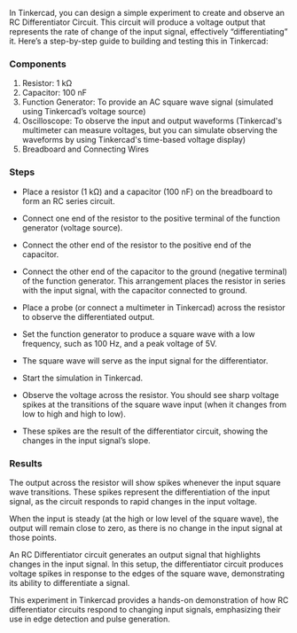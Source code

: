 In Tinkercad, you can design a simple experiment to create and observe an RC Differentiator Circuit. This circuit will produce a voltage output that represents the rate of change of the input signal, effectively “differentiating” it. Here’s a step-by-step guide to building and testing this in Tinkercad:

### Components

1. Resistor: 1 kΩ
2. Capacitor: 100 nF
3. Function Generator: To provide an AC square wave signal (simulated using Tinkercad’s voltage source)
4. Oscilloscope: To observe the input and output waveforms (Tinkercad's multimeter can measure voltages, but you can simulate observing the waveforms by using Tinkercad's time-based voltage display)
5. Breadboard and Connecting Wires

### Steps

   - Place a resistor (1 kΩ) and a capacitor (100 nF) on the breadboard to form an RC series circuit.

   - Connect one end of the resistor to the positive terminal of the function generator (voltage source).
   - Connect the other end of the resistor to the positive end of the capacitor.
   - Connect the other end of the capacitor to the ground (negative terminal) of the function generator. This arrangement places the resistor in series with the input signal, with the capacitor connected to ground.

   - Place a probe (or connect a multimeter in Tinkercad) across the resistor to observe the differentiated output.

   - Set the function generator to produce a square wave with a low frequency, such as 100 Hz, and a peak voltage of 5V.
   - The square wave will serve as the input signal for the differentiator.

   - Start the simulation in Tinkercad.
   - Observe the voltage across the resistor. You should see sharp voltage spikes at the transitions of the square wave input (when it changes from low to high and high to low).
   - These spikes are the result of the differentiator circuit, showing the changes in the input signal’s slope.

### Results

The output across the resistor will show spikes whenever the input square wave transitions. These spikes represent the differentiation of the input signal, as the circuit responds to rapid changes in the input voltage.

When the input is steady (at the high or low level of the square wave), the output will remain close to zero, as there is no change in the input signal at those points.

An RC Differentiator circuit generates an output signal that highlights changes in the input signal.
In this setup, the differentiator circuit produces voltage spikes in response to the edges of the square wave, demonstrating its ability to differentiate a signal.

This experiment in Tinkercad provides a hands-on demonstration of how RC differentiator circuits respond to changing input signals, emphasizing their use in edge detection and pulse generation.
